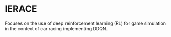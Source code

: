 # IERACE
Focuses on the use of deep reinforcement learning (RL) for game simulation in the context of car racing implementing DDQN.
